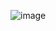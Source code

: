 ![image](https://github.com/stensil4rt/CodeBy/assets/62753044/2e341bd9-fff8-45fe-afd0-23f2fb548474)
